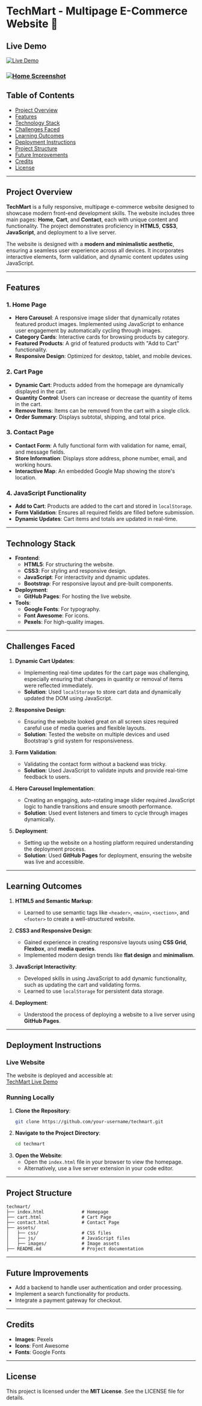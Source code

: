 # TechMart - Multipage E-Commerce Website 🛒

## Live Demo

[![Live Demo](https://img.shields.io/badge/Live-Demo-brightblue)](https://techmart-theta.vercel.app/)

### [![Home Screenshot](./assets/images/Screenshot%202025-01-30%20at%2003-07-01%20TechMart%20-%20Your%20Ultimate%20Electronics%20Store.png)](https://techmart-theta.vercel.app/)

## Table of Contents
- [Project Overview](#project-overview)
- [Features](#features)
- [Technology Stack](#technology-stack)
- [Challenges Faced](#challenges-faced)
- [Learning Outcomes](#learning-outcomes)
- [Deployment Instructions](#deployment-instructions)
- [Project Structure](#project-structure)
- [Future Improvements](#future-improvements)
- [Credits](#credits)
- [License](#license)

---

## Project Overview
**TechMart** is a fully responsive, multipage e-commerce website designed to showcase modern front-end development skills. The website includes three main pages: **Home**, **Cart**, and **Contact**, each with unique content and functionality. The project demonstrates proficiency in **HTML5**, **CSS3**, **JavaScript**, and deployment to a live server.

The website is designed with a **modern and minimalistic aesthetic**, ensuring a seamless user experience across all devices. It incorporates interactive elements, form validation, and dynamic content updates using JavaScript.

---

## Features

### 1. **Home Page**
- **Hero Carousel**: A responsive image slider that dynamically rotates featured product images. Implemented using JavaScript to enhance user engagement by automatically cycling through images.
- **Category Cards**: Interactive cards for browsing products by category.
- **Featured Products**: A grid of featured products with "Add to Cart" functionality.
- **Responsive Design**: Optimized for desktop, tablet, and mobile devices.

### 2. **Cart Page**
- **Dynamic Cart**: Products added from the homepage are dynamically displayed in the cart.
- **Quantity Control**: Users can increase or decrease the quantity of items in the cart.
- **Remove Items**: Items can be removed from the cart with a single click.
- **Order Summary**: Displays subtotal, shipping, and total price.

### 3. **Contact Page**
- **Contact Form**: A fully functional form with validation for name, email, and message fields.
- **Store Information**: Displays store address, phone number, email, and working hours.
- **Interactive Map**: An embedded Google Map showing the store's location.

### 4. **JavaScript Functionality**
- **Add to Cart**: Products are added to the cart and stored in `localStorage`.
- **Form Validation**: Ensures all required fields are filled before submission.
- **Dynamic Updates**: Cart items and totals are updated in real-time.

---

## Technology Stack
- **Frontend**:
  - **HTML5**: For structuring the website.
  - **CSS3**: For styling and responsive design.
  - **JavaScript**: For interactivity and dynamic updates.
  - **Bootstrap**: For responsive layout and pre-built components.
- **Deployment**:
  - **GitHub Pages**: For hosting the live website.
- **Tools**:
  - **Google Fonts**: For typography.
  - **Font Awesome**: For icons.
  - **Pexels**: For high-quality images.

---

## Challenges Faced

1. **Dynamic Cart Updates**:
   - Implementing real-time updates for the cart page was challenging, especially ensuring that changes in quantity or removal of items were reflected immediately.
   - **Solution**: Used `localStorage` to store cart data and dynamically updated the DOM using JavaScript.

2. **Responsive Design**:
   - Ensuring the website looked great on all screen sizes required careful use of media queries and flexible layouts.
   - **Solution**: Tested the website on multiple devices and used Bootstrap's grid system for responsiveness.

3. **Form Validation**:
   - Validating the contact form without a backend was tricky.
   - **Solution**: Used JavaScript to validate inputs and provide real-time feedback to users.

4. **Hero Carousel Implementation**:
   - Creating an engaging, auto-rotating image slider required JavaScript logic to handle transitions and ensure smooth performance.
   - **Solution**: Used event listeners and timers to cycle through images dynamically.

5. **Deployment**:
   - Setting up the website on a hosting platform required understanding the deployment process.
   - **Solution**: Used **GitHub Pages** for deployment, ensuring the website was live and accessible.

---

## Learning Outcomes

1. **HTML5 and Semantic Markup**:
   - Learned to use semantic tags like `<header>`, `<main>`, `<section>`, and `<footer>` to create a well-structured website.

2. **CSS3 and Responsive Design**:
   - Gained experience in creating responsive layouts using **CSS Grid**, **Flexbox**, and **media queries**.
   - Implemented modern design trends like **flat design** and **minimalism**.

3. **JavaScript Interactivity**:
   - Developed skills in using JavaScript to add dynamic functionality, such as updating the cart and validating forms.
   - Learned to use `localStorage` for persistent data storage.

4. **Deployment**:
   - Understood the process of deploying a website to a live server using **GitHub Pages**.

---

## Deployment Instructions

### Live Website
The website is deployed and accessible at:  
[TechMart Live Demo](https://your-username.github.io/techmart)

### Running Locally
1. **Clone the Repository**:
   ```bash
   git clone https://github.com/your-username/techmart.git
   ```
2. **Navigate to the Project Directory**:
   ```bash
   cd techmart
   ```
3. **Open the Website**:
   - Open the `index.html` file in your browser to view the homepage.
   - Alternatively, use a live server extension in your code editor.

---

## Project Structure
```plaintext
techmart/
├── index.html              # Homepage
├── cart.html               # Cart Page
├── contact.html            # Contact Page
├── assets/
│   ├── css/                # CSS files
│   ├── js/                 # JavaScript files
│   ├── images/             # Image assets
├── README.md               # Project documentation
```

---

## Future Improvements
- Add a backend to handle user authentication and order processing.
- Implement a search functionality for products.
- Integrate a payment gateway for checkout.

---

## Credits
- **Images**: Pexels
- **Icons**: Font Awesome
- **Fonts**: Google Fonts

---

## License
This project is licensed under the **MIT License**. See the LICENSE file for details.
